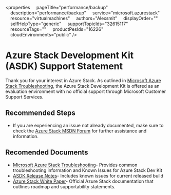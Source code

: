 <properties
    pageTitle="performance/backup"
    description="performance/backup"
    service="microsoft.azurestack"
    resource="virtualmachines"
    authors="Alexsmit"
    displayOrder=""
    selfHelpType="generic"
    supportTopicIds="32615117"
    resourceTags=""
    productPesIds="16226"
    cloudEnvironments="public"
/>

# Azure Stack Development Kit (ASDK) Support Statement

Thank you for your interest in Azure Stack. As outlined in [Microsoft Azure Stack Troubleshooting](https://docs.microsoft.com/en-us/azure/azure-stack/azure-stack-troubleshooting), the Azure Stack Development Kit is offered as an evaluation environment with no official support through Microsoft Customer Support Services. 

<!--- Add note about not taking updates in ASDK --->

## Recommended Steps
* If you are experiencing an issue not already documented, make sure to check the [Azure Stack MSDN Forum](https://social.msdn.microsoft.com/Forums/en-US/home?forum=azurestack) for further assistance and information. 

## Recomended Documents 
* [Microsoft Azure Stack Troubleshooting](https://docs.microsoft.com/en-us/azure/azure-stack/azure-stack-troubleshooting)- Provides common troubleshooting information and Known Issues for Azure Stack Dev Kit 
* [ASDK Release Notes](https://docs.microsoft.com/en-us/azure/azure-stack/azure-stack-asdk-release-notes)- Includes known issues for current released build 
* [Azure Stack White Paper](https://azure.microsoft.com/en-us/resources/azure-stack-an-extension-of-azure/)- Official Azure Stack documentation that outlines roadmap and supportability statements.